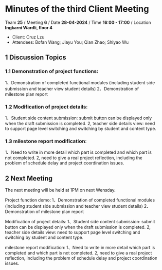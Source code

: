 # Minutes of the third Client Meeting

Team **25** / Meeting **6** / Date **28-04-2024** / Time **16:00 - 17:00** / Location **Ingkarni Wardli, floor 4**

- Client: Cruz Lzu
- Attendees: Bofan Wang; Jiayu You; Qian Zhao; Shiyao Wu

## 1 Discussion Topics

### 1.1  Demonstration of project functions:
1、Demonstration of completed functional modules (including student side submission and teacher view student details)
2、Demonstration of milestone plan report

### 1.2 Modification of project details:
1、Student side content submission: submit button can be displayed only when the draft submission is completed.
2, teacher side details view: need to support page level switching and switching by student and content type.

### 1.3 milestone report modification:
1、Need to write in more detail which part is completed and which part is not completed.
2, need to give a real project reflection, including the problem of schedule delay and project coordination issues.

## 2 Next Meeting
The next meeting will be held at 1PM on next Wensday.






Project function demo:
1、Demonstration of completed functional modules (including student side submission and teacher view student details)
2、Demonstration of milestone plan report

Modification of project details:
1、Student side content submission: submit button can be displayed only when the draft submission is completed.
2, teacher side details view: need to support page level switching and switching by student and content type.

milestone report modification:
1、Need to write in more detail which part is completed and which part is not completed.
2, need to give a real project reflection, including the problem of schedule delay and project coordination issues.

 
